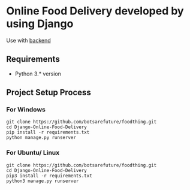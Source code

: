 # Online Food Delivery developed by using Django

Use with [backend](https://github.com/mountainland/ordersystem-backend/)

## Requirements
- Python 3.* version

## Project Setup Process

### For Windows
```shellscript
git clone https://github.com/botsarefuture/foodthing.git
cd Django-Online-Food-Delivery
pip install -r requirements.txt
python manage.py runserver
```

### For Ubuntu/ Linux
```shellscript
git clone https://github.com/botsarefuture/foodthing.git
cd Django-Online-Food-Delivery
pip3 install -r requirements.txt
python3 manage.py runserver
```
